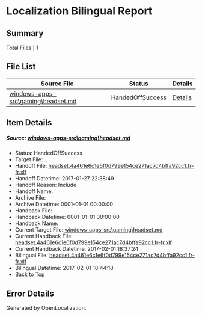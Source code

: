# <a name='report-top'></a> Localization Bilingual Report

## Summary
 Total Files | 1

## File List
 Source File | Status | Details 
 ----------- | ------ | ------- 
 [windows-apps-src\gaming\headset.md](https://cpubwin.visualstudio.com/windows-uwp/_git/windows-uwp/commit/12f1c02e89f8feb24f9fb8994bdf8633e85965b1?path=windows-apps-src%2Fgaming%2Fheadset.md&_a=contents) | HandedOffSuccess | [Details](#51e2e716c0bb3e26af76493b3f987f747ff8e33e2584)

## Item Details
##### <a name='51e2e716c0bb3e26af76493b3f987f747ff8e33e2584'></a> Source: [windows-apps-src\gaming\headset.md](https://cpubwin.visualstudio.com/windows-uwp/_git/windows-uwp/commit/12f1c02e89f8feb24f9fb8994bdf8633e85965b1?path=windows-apps-src%2Fgaming%2Fheadset.md&_a=contents)
* Status: HandedOffSuccess
* Target File: 
* Handoff File: [headset.4a461e6c1e6f0d799e154ce271ac7d4bffa92cc1.fr-fr.xlf](https://cpubwin.visualstudio.com/windows-uwp/_git/WDCLib.handoff/commit/26c587acc33c359b8730d761e9b4d63ef9b24a09?path=ol-handoff%2Fcpubwin%2Fwindows-uwp.fr-fr%2Fmaster%2Fheadset.4a461e6c1e6f0d799e154ce271ac7d4bffa92cc1.fr-fr.xlf&_a=contents)
* Handoff Datetime: 2017-01-27 22:38:49
* Handoff Reason: Include
* Handoff Name: 
* Archive File: 
* Archive Datetime: 0001-01-01 00:00:00
* Handback File: 
* Handback Datetime: 0001-01-01 00:00:00
* Handback Name: 
* Current Target File: [windows-apps-src\gaming\headset.md](https://cpubwin.visualstudio.com/windows-uwp/_git/windows-uwp.fr-fr/commit/6271fdde7a89a59064def6efb77ceb996866fa10?path=windows-apps-src%2Fgaming%2Fheadset.md&_a=contents)
* Current Handback File: [headset.4a461e6c1e6f0d799e154ce271ac7d4bffa92cc1.fr-fr.xlf](https://cpubwin.visualstudio.com/windows-uwp/_git/WDCLib.handback/commit/349ef8f50b289f30b6d7f4120d59dae5fc87ebd5?path=ol-handback%2Fcpubwin%2Fwindows-uwp.fr-fr%2Fmaster%2Fheadset.4a461e6c1e6f0d799e154ce271ac7d4bffa92cc1.fr-fr.xlf&_a=contents)
* Current Handback Datetime: 2017-02-01 18:37:24
* Bilingual File: [headset.4a461e6c1e6f0d799e154ce271ac7d4bffa92cc1.fr-fr.xlf](https://cpubwin.visualstudio.com/windows-uwp/_git/WDCLib.handback/commit/349ef8f50b289f30b6d7f4120d59dae5fc87ebd5?path=ol-handback%2Fcpubwin%2Fwindows-uwp.fr-fr%2Fmaster%2Fheadset.4a461e6c1e6f0d799e154ce271ac7d4bffa92cc1.fr-fr.xlf&_a=contents)
* Bilingual Datetime: 2017-02-01 18:44:18
* [Back to Top](#report-top)


## Error Details

Generated by OpenLocalization.
